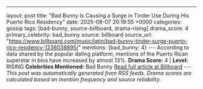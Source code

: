 ---
layout: post
title: "Bad Bunny Is Causing a Surge in Tinder Use During His Puerto Rico Residency"
date: 2025-08-07 20:19:55 +0000
categories: gossip
tags: [bad-bunny, source-billboard, drama-rising]
drama_score: 4
primary_celebrity: bad_bunny
source: billboard
source_url: "https://www.billboard.com/music/latin/bad-bunny-tinder-surge-puerto-rico-residency-1236038895/"
mentions: {bad_bunny: 4} --- According to data shared by the popular dating platform, mentions of the Puerto Rican superstar in bios have increased by almost 13%. **Drama Score:** 4 | **Level:** RISING **Celebrities Mentioned:** Bad Bunny [Read full article at Billboard](https://www.billboard.com/music/latin/bad-bunny-tinder-surge-puerto-rico-residency-1236038895/) --- *This post was automatically generated from RSS feeds. Drama scores are calculated based on mention frequency and source reliability.*